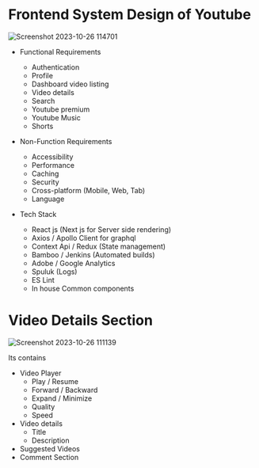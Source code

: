 # Frontend System Design of Youtube


![Screenshot 2023-10-26 114701](https://github.com/vamshiKodem/Frontend-System-Design/assets/139354055/4ffb5389-b951-47d3-80ea-aa492844fac8)

- Functional Requirements
  - Authentication
  - Profile
  - Dashboard video listing
  - Video details
  - Search
  - Youtube premium
  - Youtube Music
  - Shorts

- Non-Function Requirements
  - Accessibility
  - Performance
  - Caching
  - Security
  - Cross-platform (Mobile, Web, Tab)
  - Language
 
- Tech Stack
  - React js (Next js for Server side rendering)
  - Axios / Apollo Client for graphql
  - Context Api / Redux (State management)
  - Bamboo / Jenkins (Automated builds)
  - Adobe / Google Analytics
  - Spuluk (Logs)
  - ES Lint
  - In house Common components

# Video Details Section

  
![Screenshot 2023-10-26 111139](https://github.com/vamshiKodem/Frontend-System-Design/assets/139354055/f7227622-8b0f-46b0-aaca-998eff4244e8)

Its contains

- Video Player
  - Play / Resume
  - Forward / Backward
  - Expand / Minimize
  - Quality
  - Speed
- Video details
  - Title
  - Description
- Suggested Videos
- Comment Section 





